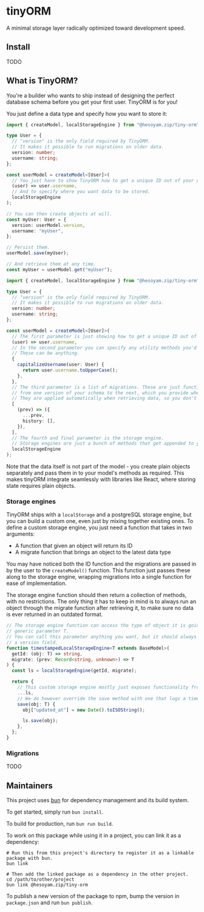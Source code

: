 # tinyORM

A minimal storage layer radically optimized toward development speed.

## Install

TODO

## What is TinyORM?

You're a builder who wants to ship instead of designing the perfect database schema before you get your first user. TinyORM is for you!

You just define a data type and specify how you want to store it:

```typescript
import { createModel, localStorageEngine } from "@hesoyam.zip/tiny-orm";

type User = {
  // "version" is the only field required by TinyORM.
  // It makes it possible to run migrations on older data.
  version: number;
  username: string;
};

const userModel = createModel<[User]>(
  // You just have to show TinyORM how to get a unique ID out of your data type.
  (user) => user.username,
  // And to specify where you want data to be stored.
  localStorageEngine
);

// You can then create objects at will.
const myUser: User = {
  version: userModel.version,
  username: "myUser",
};

// Persist them.
userModel.save(myUser);

// And retrieve them at any time.
const myUser = userModel.get("myUser");
```

```typescript
import { createModel, localStorageEngine } from "@hesoyam.zip/tiny-orm";

type User = {
  // "version" is the only field required by TinyORM.
  // It makes it possible to run migrations on older data.
  version: number;
  username: string;
};

const userModel = createModel<[User]>(
  // The first parameter is just showing how to get a unique ID out of your data type.
  (user) => user.username,
  // In the second parameter you can specify any utility methods you'd like to be appended to your model.
  // These can be anything.
  {
    capitalizeUsername(user: User) {
      return user.username.toUpperCase();
    },
  },
  // The third parameter is a list of migrations. These are just functions that update your objects
  // from one version of your schema to the next, which you provide whenever you update your schema.
  // They are applied automatically when retrieving data, so you don't have to worry about running them separately.
  [
    (prev) => ({
      ...prev,
      history: [],
    }),
  ],
  // The fourth and final parameter is the storage engine.
  // Storage engines are just a bunch of methods that get appended to your model. Most commonly you'll have ones like `get()` and `save()`, but they can be anything.
  localStorageEngine
);
```

Note that the data itself is not part of the model - you create plain objects separately and pass them in to your model's methods as required.
This makes tinyORM integrate seamlessly with libraries like React, where storing state requires plain objects.

### Storage engines

TinyORM ships with a `localStorage` and a postgreSQL storage engine, but you can build a custom one, even just by mixing together existing ones. To define a custom storage engine, you just need a function that takes in two arguments:

- A function that given an object will return its ID
- A migrate function that brings an object to the latest data type

You may have noticed both the ID function and the migrations are passed in by the user to the `createModel()` function.
This function just passes these along to the storage engine, wrapping migrations into a single function for ease of implementation.

The storage engine function should then return a collection of methods, with no restrictions. The only thing it has to keep in mind is to always run an object through the migrate function after retrieving it, to make sure no data is ever returned in an outdated format.

```typescript
// The storage engine function can access the type of object it is going to be storing through the
// generic parameter T.
// You can call this parameter anything you want, but it should always extend BaseModel, which ensures it has
// a version field.
function timestampedLocalStorageEngine<T extends BaseModel>(
  getId: (obj: T) => string,
  migrate: (prev: Record<string, unknown>) => T
) {
  const ls = localStorageEngine(getId, migrate);

  return {
    // This custom storage engine mostly just exposes functionality from the existing localStorageEngine.
    ...ls,
    // We do however override the save method with one that logs a timestamp.
    save(obj: T) {
      obj["updated_at"] = new Date().toISOString();

      ls.save(obj);
    },
  };
}
```

### Migrations

TODO

## Maintainers

This project uses [bun](bun.sh) for dependency management and its build system.

To get started, simply run `bun install`.

To build for production, run `bun run build`.

To work on this package while using it in a project, you can link it as a dependency:

```shell
# Run this from this project's directory to register it as a linkable package with bun.
bun link

# Then add the linked package as a dependency in the other project.
cd /path/to/other/project
bun link @hesoyam.zip/tiny-orm
```

To publish a new version of the package to npm, bump the version in `package.json` and run `bun publish`.
